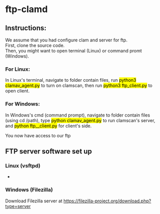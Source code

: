 # ftp-clamd
## Instructions:
We assume that you had configure clam and server for ftp.  
First, clone the source code.  
Then, you might want to open terminal (Linux) or command promt (Windows).  

### For Linux:
In Linux's terminal, navigate to folder contain files,
run <mark>python3 clamav_agent.py</mark> to turn on clamscan,
then run <mark>python3 ftp_client.py</mark> to open client.  

### For Windows:
In Windows's cmd (command prompt), navigate to folder contain files (using cd /path),
type <mark>python clamav_agent.py</mark> to run clamscan's server, and <mark>python ftp__client.py</mark> for client's side.

  
You now have access to our ftp


## FTP server software set up
### Linux (vsftpd)
  - 

### Windows (Filezilla)
Download Filezilla server at https://filezilla-project.org/download.php?type=server  
